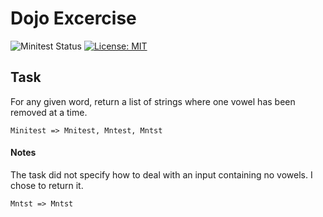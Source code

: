 # Dojo Excercise
![Minitest Status](https://github.com/chriscarlisle/dojo-slowly-disemvowel-ruby/actions/workflows/minitests.yml/badge.svg)
[![License: MIT](https://img.shields.io/badge/License-MIT-yellow.svg)](https://opensource.org/licenses/MIT)

## Task
For any given word, return a list of strings where one vowel has been removed at a time.

```
Minitest => Mnitest, Mntest, Mntst
```

#### Notes
The task did not specify how to deal with an input containing no vowels. I chose to return it.

```
Mntst => Mntst
```
